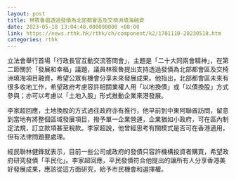 ```yaml
---
layout: post
title: 林筱魯倡透過發債為北部都會區及交椅洲填海融資
date: 2023-05-18 13:04:48.000000000 +08:00
link: https://news.rthk.hk/rthk/ch/component/k2/1701110-20230518.htm
categories: rthk
---
```


立法會舉行首場「行政長官互動交流答問會」，主題是「二十大同兩會精神」，在第二節關於「發展和幸福」議題，議員林筱魯提出支持透過發債為北部都會區及交椅洲填海項目融資，希望公眾有機會分享未來發展成果。他指出，北部都會區未來有很多收地工作，希望政府考慮容許相關業權人用「以地換債」或「以債換股」方式參與；亦可以考慮以「土地入股」形式推動企業來港發展。

李家超回應，土地換股的方式過往政府亦有推行，他早前到中東阿聯酋訪問，留意到當地有將整個區域發展項目，撥予單一企業營運，企業猶如小政府，可在區內制定法規，訂立款項甚至稅款。李家超說，他曾經思考有關模式是否可在香港適用，但有法律問題要處理。

經民聯林健鋒就表示，目前一些公司或政府的發債只容許機構投資者購買，希望政府研究發債「平民化」。李家超回應，平民發債符合他提出的讓所有人分享香港美好發展成果，應該從這方面研究，給予市民機會和選擇權。
